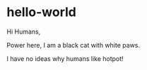 # hello-world

Hi Humans,

Power here, I am a black cat with white paws. 

I have no ideas why humans like hotpot! 
